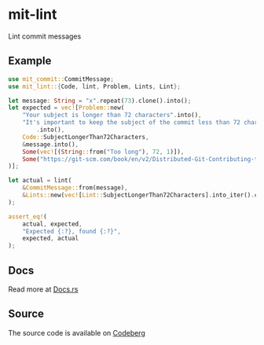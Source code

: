 # mit-lint

Lint commit messages

## Example

```rust
use mit_commit::CommitMessage;
use mit_lint::{Code, lint, Problem, Lints, Lint};

let message: String = "x".repeat(73).clone().into();
let expected = vec![Problem::new(
    "Your subject is longer than 72 characters".into(),
    "It's important to keep the subject of the commit less than 72 characters because when you look at the git log, that's where it truncates the message. This means that people won't get the entirety of the information in your commit.\n\nPlease keep the subject line 72 characters or under"
        .into(),
    Code::SubjectLongerThan72Characters,
    &message.into(),
    Some(vec![(String::from("Too long"), 72, 1)]),
    Some("https://git-scm.com/book/en/v2/Distributed-Git-Contributing-to-a-Project#_commit_guidelines".parse().unwrap()),
)];

let actual = lint(
    &CommitMessage::from(message),
    &Lints::new(vec![Lint::SubjectLongerThan72Characters].into_iter().collect())
);

assert_eq!(
    actual, expected,
    "Expected {:?}, found {:?}",
    expected, actual
);
```

## Docs

Read more at [Docs.rs](https://docs.rs/mit-lint/)

## Source

The source code is available on [Codeberg](https://codeberg.org/PurpleBooth/mit-lint)
